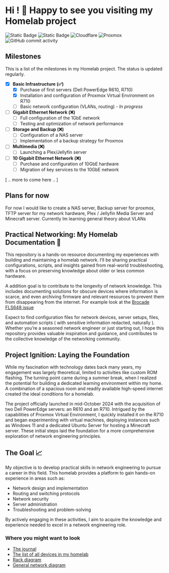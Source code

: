 # Hi ! 👋 Happy to see you visiting my Homelab project

![Static Badge](https://img.shields.io/badge/LAN_speed-1GbE-%237ef728?style=for-the-badge)
![Static Badge](https://img.shields.io/badge/Services_status-Down-%23f72847?style=for-the-badge)
![Cloudflare](https://img.shields.io/badge/Cloudflare-F38020?style=for-the-badge&logo=Cloudflare&logoColor=white)
![Proxmox](https://img.shields.io/badge/proxmox-proxmox?style=for-the-badge&logo=proxmox&logoColor=%23E57000&labelColor=%232b2a33&color=%232b2a33)
![GitHub commit activity](https://img.shields.io/github/commit-activity/t/AndreansxTech/Homelab-2025?style=for-the-badge&logo=github)


## Milestones

This is a list of the milestones in my Homelab project. The status is updated regularly.

- [x] **Basic Infrastructure (✅)**
    - [x] Purchase of first servers (Dell PowerEdge R610, R710)
    - [x] Installation and configuration of Proxmox Virtual Environment on R710
    - [ ] Basic network configuration (VLANs, routing) - *In progress*
- [ ] **Gigabit Ethernet Network (❌)**
    - [ ] Full configuration of the 1GbE network
    - [ ] Testing and optimization of network performance
- [ ] **Storage and Backup (❌)**
    - [ ] Configuration of a NAS server
    - [ ] Implementation of a backup strategy for Proxmox
- [ ] **Multimedia (❌)**
    - [ ] Launching a Plex/Jellyfin server
- [ ] **10 Gigabit Ethernet Network (❌)**
    - [ ] Purchase and configuration of 10GbE hardware
    - [ ] Migration of key services to the 10GbE network

[ .. more to come here .. ]

## Plans for now

For now I would like to create a NAS server, Backup server for proxmox, TFTP server for my network hardware, Plex / Jellyfin Media Server and Minecraft server.
Currently Im learning general theory about VLANs


## Practical Networking: My Homelab Documentation 🧐

This repository is a hands-on resource documenting my experiences with building and maintaining a homelab network. I’ll be sharing practical configurations, scripts, and insights gained from real-world troubleshooting, with a focus on preserving knowledge about older or less common hardware.

A addition goal is to contribute to the longevity of network knowledge. This includes documenting solutions for obscure devices where information is scarce, and even archiving firmware and relevant resources to prevent them from disappearing from the internet. For example look at the <a href=”https://github.com/AndreansxTech/My-homelab/blob/main/projects%40home/Brocade-FLS648-wrong-firmware/overwiew.md”>Brocade FLS648 issue</a>

Expect to find configuration files for network devices, server setups, files, and automation scripts ( with sensitive information redacted, naturally ). Whether you’re a seasoned network engineer or just starting out, I hope this repository provides valuable inspiration and guidance, and contributes to the collective knowledge of the networking community.

## Project Ignition: Laying the Foundation

While my fascination with technology dates back many years, my engagement was largely theoretical, limited to activities like custom ROM flashing. The turning point came during a summer break, when I realized the potential for building a dedicated learning environment within my home. A combination of a spacious room and readily available high-speed internet created the ideal conditions for a homelab.

The project officially launched in mid-October 2024 with the acquisition of two Dell PowerEdge servers: an R610 and an R710. Intrigued by the capabilities of Proxmox Virtual Environment, I quickly installed it on the R710 and began experimenting with virtual machines, deploying instances such as Windows 11 and a dedicated Ubuntu Server for hosting a Minecraft server. These initial steps laid the foundation for a more comprehensive exploration of network engineering principles.

## The Goal 📈

My objective is to develop practical skills in network engineering to pursue a career in this field. This homelab provides a platform to gain hands-on experience in areas such as:

*   Network design and implementation
*   Routing and switching protocols
*   Network security
*   Server administration
*   Troubleshooting and problem-solving

By actively engaging in these activities, I aim to acquire the knowledge and experience needed to excel in a network engineering role.


### Where you might want to look
- [The journal](https://github.com/AndreansxTech/My-homelab/blob/main/docs/journal.md)
- [The list of all devices in my homelab](https://github.com/AndreansxTech/Homelab-2025/blob/main/Inventory/devices.md)
- [Rack diagram](https://github.com/AndreansxTech/Homelab-2025/blob/main/Inventory/rack-diagram-placeholder)
- [General network diagram](https://github.com/AndreansxTech/My-homelab/blob/main/docs/general-network-topology.png)
